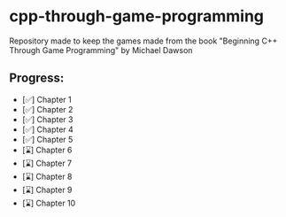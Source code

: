 # cpp-through-game-programming
Repository made to keep the games made from the book "Beginning C++ Through Game Programming" by Michael Dawson

## Progress:
- [✅] Chapter 1
- [✅] Chapter 2
- [✅] Chapter 3
- [✅] Chapter 4
- [✅] Chapter 5
- [⌛] Chapter 6
- [⌛] Chapter 7
- [⌛] Chapter 8
- [⌛] Chapter 9
- [⌛] Chapter 10
